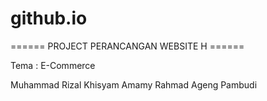 # github.io
====== PROJECT PERANCANGAN WEBSITE H ======

Tema : E-Commerce

Muhammad Rizal Khisyam Amamy
Rahmad Ageng Pambudi
